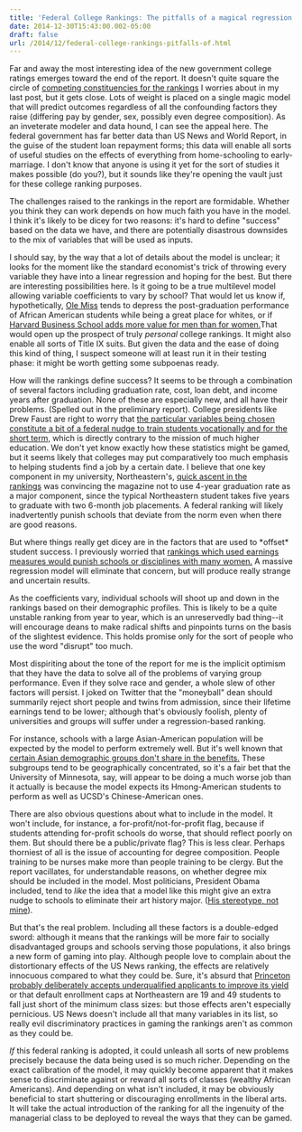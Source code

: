 ```yaml
---
title: 'Federal College Rankings: The pitfalls of a magical regression model'
date: 2014-12-30T15:43:00.002-05:00
draft: false
url: /2014/12/federal-college-rankings-pitfalls-of.html
---
```


Far and away the most interesting idea of the new government college ratings emerges toward the end of the report. It doesn't quite square the circle of [competing constituencies for the rankings](http://sappingattention.blogspot.com/2014/12/federal-college-rankings-who-are-they.html) I worries about in my last post, but it gets close. Lots of weight is placed on a single magic model that will predict outcomes regardless of all the confounding factors they raise (differing pay by gender, sex, possibly even degree composition). As an inveterate modeler and data hound, I can see the appeal here. The federal government has far better data than US News and World Report, in the guise of the student loan repayment forms; this data will enable all sorts of useful studies on the effects of everything from home-schooling to early-marriage. I don't know that anyone is using it yet for the sort of studies it makes possible (do you?), but it sounds like they're opening the vault just for these college ranking purposes.  
  
The challenges raised to the rankings in the report are formidable. Whether you think they can work depends on how much faith you have in the model. I think it's likely to be dicey for two reasons: it's hard to define "success" based on the data we have, and there are potentially disastrous downsides to the mix of variables that will be used as inputs.  
  
  
  
I should say, by the way that a lot of details about the model is unclear; it looks for the moment like the standard economist's trick of throwing every variable they have into a linear regression and hoping for the best. But there are interesting possibilities here. Is it going to be a true multilevel model allowing variable coefficients to vary by school? That would let us know if, hypothetically, [Ole Miss](http://www.bet.com/news/national/2014/02/24/at-ole-miss-black-students-remain-troubled-by-recent-racist-incidents.html) tends to depress the post-graduation performance of African American students while being a great place for whites, or if [Harvard Business School adds more value for men than for women.](http://www.nytimes.com/2013/09/08/education/harvard-case-study-gender-equity.html?pagewanted=all)That would open up the prospect of truly _personal_ college rankings. It might also enable all sorts of Title IX suits. But given the data and the ease of doing this kind of thing, I suspect someone will at least run it in their testing phase: it might be worth getting some subpoenas ready.  
  
How will the rankings define success? It seems to be through a combination of several factors including graduation rate, cost, loan debt, and income years after graduation. None of these are especially new, and all have their problems. (Spelled out in the preliminary report). College presidents like Drew Faust are right to worry that [the particular variables being chosen constitute a bit of a federal nudge to train students vocationally and for the short term,](http://www.washingtonpost.com/local/education/harvard-president-faust-on-federal-college-ratings-campus-sexual-assault-and-more/2014/12/15/dc5ebc2c-7a26-11e4-84d4-7c896b90abdc_story.html) which is directly contrary to the mission of much higher education. We don't yet know exactly how these statistics might be gamed, but it seems likely that colleges may put comparatively too much emphasis to helping students find a job by a certain date. I believe that one key component in my university, Northeastern's, [quick ascent in the rankings](http://www.bostonmagazine.com/news/article/2014/08/26/how-northeastern-gamed-the-college-rankings/) was convincing the magazine not to use 4-year graduation rate as a major component, since the typical Northeastern student takes five years to graduate with two 6-month job placements. A federal ranking will likely inadvertently punish schools that deviate from the norm even when there are good reasons.  
  
But where things really get dicey are in the factors that are used to \*offset\* student success. I previously worried that [rankings which used earnings measures would punish schools or disciplines with many women.](http://sappingattention.blogspot.com/2014/05/mind-gap-incomes-college-majors-gender.html) A massive regression model will eliminate that concern, but will produce really strange and uncertain results.  
  
As the coefficients vary, individual schools will shoot up and down in the rankings based on their demographic profiles. This is likely to be a quite unstable ranking from year to year, which is an unreservedly bad thing--it will encourage deans to make radical shifts and pinpoints turns on the basis of the slightest evidence. This holds promise only for the sort of people who use the word "disrupt" too much.  
  
Most dispiriting about the tone of the report for me is the implicit optimism that they have the data to solve all of the problems of varying group performance. Even if they solve race and gender, a whole slew of other factors will persist. I joked on Twitter that the "moneyball" dean should summarily reject short people and twins from admission, since their lifetime earnings tend to be lower; although that's obviously foolish, plenty of universities and groups will suffer under a regression-based ranking.  
  
For instance, schools with a large Asian-American population will be expected by the model to perform extremely well. But it's well known that [certain Asian demographic groups don't share in the benefits.](http://rer.sagepub.com/content/77/4/415.short) These subgroups tend to be geographically concentrated, so it's a fair bet that the University of Minnesota, say, will appear to be doing a much worse job than it actually is because the model expects its Hmong-American students to perform as well as UCSD's Chinese-American ones.  
  
There are also obvious questions about what to include in the model. It won't include, for instance, a for-profit/not-for-profit flag, because if students attending for-profit schools do worse, that should reflect poorly on them. But should there be a public/private flag? This is less clear. Perhaps thorniest of all is the issue of accounting for degree composition. People training to be nurses make more than people training to be clergy. But the report vacillates, for understandable reasons, on whether degree mix should be included in the model. Most politicians, President Obama included, tend to _like_ the idea that a model like this might give an extra nudge to schools to eliminate their art history major. ([His stereotype, not mine](http://www.usatoday.com/story/theoval/2014/02/19/obama-apologizes-to-texas-art-history-professor/5609089/)).  
  
But that's the real problem. Including all these factors is a double-edged sword: although it means that the rankings will be more fair to socially disadvantaged groups and schools serving those populations, it also brings a new form of gaming into play. Although people love to complain about the distortionary effects of the US News ranking, the effects are relatively innocuous compared to what they could be. Sure, it's absurd that [Princeton probably deliberately accepts underqualified applicants to improve its yield](http://qje.oxfordjournals.org/content/128/1/425.full) or that default enrollment caps at Northeastern are 19 and 49 students to fall just short of the minimum class sizes: but those effects aren't especially pernicious. US News doesn't include all that many variables in its list, so really evil discriminatory practices in gaming the rankings aren't as common as they could be.  
  
_If_ this federal ranking is adopted, it could unleash all sorts of new problems precisely because the data being used is so much richer. Depending on the exact calibration of the model, it may quickly become apparent that it makes sense to discriminate against or reward all sorts of classes (wealthy African Americans). And depending on what isn't included, it may be obviously beneficial to start shuttering or discouraging enrollments in the liberal arts. It will take the actual introduction of the ranking for all the ingenuity of the managerial class to be deployed to reveal the ways that they can be gamed.